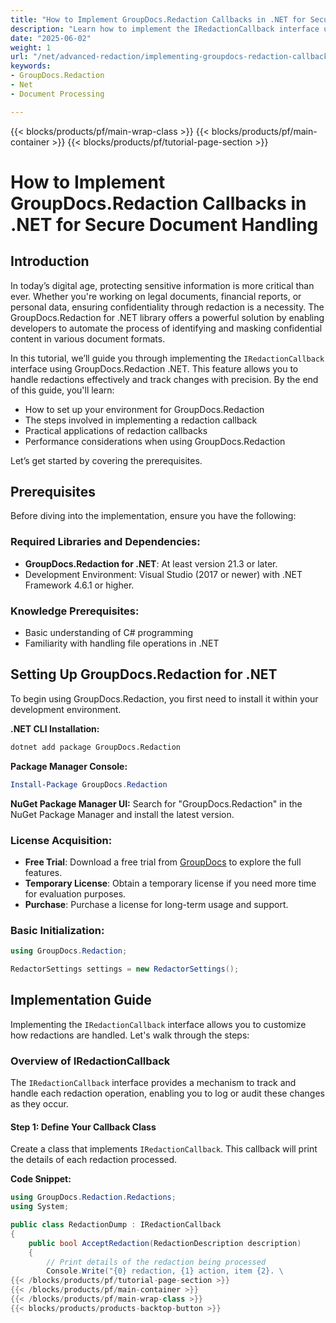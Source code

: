 ```yaml
---
title: "How to Implement GroupDocs.Redaction Callbacks in .NET for Secure Document Handling"
description: "Learn how to implement the IRedactionCallback interface using GroupDocs.Redaction .NET. This guide provides a step-by-step approach to secure document redactions, ensuring data confidentiality."
date: "2025-06-02"
weight: 1
url: "/net/advanced-redaction/implementing-groupdocs-redaction-callbacks-net/"
keywords:
- GroupDocs.Redaction
- Net
- Document Processing

---
```


{{< blocks/products/pf/main-wrap-class >}}
{{< blocks/products/pf/main-container >}}
{{< blocks/products/pf/tutorial-page-section >}}
# How to Implement GroupDocs.Redaction Callbacks in .NET for Secure Document Handling

## Introduction

In today’s digital age, protecting sensitive information is more critical than ever. Whether you're working on legal documents, financial reports, or personal data, ensuring confidentiality through redaction is a necessity. The GroupDocs.Redaction for .NET library offers a powerful solution by enabling developers to automate the process of identifying and masking confidential content in various document formats.

In this tutorial, we’ll guide you through implementing the `IRedactionCallback` interface using GroupDocs.Redaction .NET. This feature allows you to handle redactions effectively and track changes with precision. By the end of this guide, you'll learn:
- How to set up your environment for GroupDocs.Redaction
- The steps involved in implementing a redaction callback
- Practical applications of redaction callbacks
- Performance considerations when using GroupDocs.Redaction

Let’s get started by covering the prerequisites.

## Prerequisites

Before diving into the implementation, ensure you have the following:

### Required Libraries and Dependencies:
- **GroupDocs.Redaction for .NET**: At least version 21.3 or later.
- Development Environment: Visual Studio (2017 or newer) with .NET Framework 4.6.1 or higher.

### Knowledge Prerequisites:
- Basic understanding of C# programming
- Familiarity with handling file operations in .NET

## Setting Up GroupDocs.Redaction for .NET

To begin using GroupDocs.Redaction, you first need to install it within your development environment.

**.NET CLI Installation:**
```bash
dotnet add package GroupDocs.Redaction
```

**Package Manager Console:**
```powershell
Install-Package GroupDocs.Redaction
```

**NuGet Package Manager UI:**
Search for "GroupDocs.Redaction" in the NuGet Package Manager and install the latest version.

### License Acquisition:
- **Free Trial**: Download a free trial from [GroupDocs](https://purchase.groupdocs.com/temporary-license/) to explore the full features.
- **Temporary License**: Obtain a temporary license if you need more time for evaluation purposes.
- **Purchase**: Purchase a license for long-term usage and support.

### Basic Initialization:
```csharp
using GroupDocs.Redaction;

RedactorSettings settings = new RedactorSettings();
```

## Implementation Guide

Implementing the `IRedactionCallback` interface allows you to customize how redactions are handled. Let's walk through the steps:

### Overview of IRedactionCallback
The `IRedactionCallback` interface provides a mechanism to track and handle each redaction operation, enabling you to log or audit these changes as they occur.

#### Step 1: Define Your Callback Class
Create a class that implements `IRedactionCallback`. This callback will print the details of each redaction processed.

**Code Snippet:**
```csharp
using GroupDocs.Redaction.Redactions;
using System;

public class RedactionDump : IRedactionCallback
{
    public bool AcceptRedaction(RedactionDescription description)
    {
        // Print details of the redaction being processed
        Console.Write("{0} redaction, {1} action, item {2}. \
{{< /blocks/products/pf/tutorial-page-section >}}
{{< /blocks/products/pf/main-container >}}
{{< /blocks/products/pf/main-wrap-class >}}
{{< blocks/products/products-backtop-button >}}